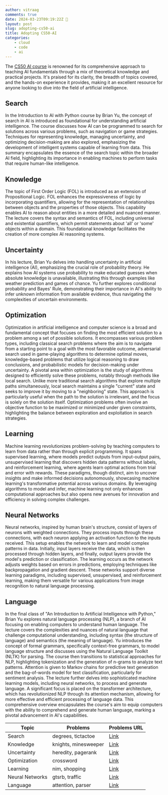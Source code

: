```yaml
---
author: vitraag
comments: true
date: 2024-03-23T09:19:22Z 
layout: post
slug: adopting-cs50-ai
title: Adopting CS50-AI
categories:
    - cloud
    - code
    - ai
---
```

The [CS50 AI course](https://cdn.cs50.net/ai/) is renowned for its comprehensive approach to teaching AI fundamentals through a mix of theoretical knowledge and practical projects. It's praised for its clarity, the breadth of topics covered, and the hands-on experience it provides, making it an excellent resource for anyone looking to dive into the field of artificial intelligence.

## Search
In the Introduction to AI with Python course by Brian Yu, the concept of search in AI is introduced as foundational for understanding artificial intelligence. The course discusses how AI can be programmed to search for solutions across various problems, such as navigation or game strategies. Techniques for representing knowledge, managing uncertainty, and optimizing decision-making are also explored, emphasizing the development of intelligent systems capable of learning from data. This summary encapsulates the essence of the search topic within the broader AI field, highlighting its importance in enabling machines to perform tasks that require human-like intelligence.

## Knowledge
The topic of First Order Logic (FOL) is introduced as an extension of Propositional Logic. FOL enhances the expressiveness of logic by incorporating quantifiers, allowing for the representation of relationships between objects and the properties of those objects. This capability enables AI to reason about entities in a more detailed and nuanced manner. The lecture covers the syntax and semantics of FOL, including universal and existential quantifiers, which permit statements about 'all' or 'some' objects within a domain. This foundational knowledge facilitates the creation of more complex AI reasoning systems.

## Uncertainty 
In his lecture, Brian Yu delves into handling uncertainty in artificial intelligence (AI), emphasizing the crucial role of probability theory. He explains how AI systems use probability to make educated guesses when absolute knowledge is unavailable, illustrating this through examples like weather prediction and games of chance. Yu further explores conditional probability and Bayes' Rule, demonstrating their importance in AI's ability to infer unknown information from available evidence, thus navigating the complexities of uncertain environments.

## Optimization
Optimization in artificial intelligence and computer science is a broad and fundamental concept that focuses on finding the most efficient solution to a problem among a set of possible solutions. It encompasses various problem types, including classical search problems where the aim is to navigate from a starting point to a goal with the most favorable outcome, adversarial search used in game-playing algorithms to determine optimal moves, knowledge-based problems that utilize logical reasoning to draw conclusions, and probabilistic models for decision-making under uncertainty. A pivotal area within optimization is the study of algorithms designed to efficiently solve these problems, notably through methods like local search. Unlike more traditional search algorithms that explore multiple paths simultaneously, local search maintains a single "current" state and seeks to improve it by moving to a "neighboring" state. This approach is particularly useful when the path to the solution is irrelevant, and the focus is solely on the solution itself. Optimization problems often involve an objective function to be maximized or minimized under given constraints, highlighting the balance between exploration and exploitation in search strategies.

## Learning
Machine learning revolutionizes problem-solving by teaching computers to learn from data rather than through explicit programming. It spans supervised learning, where models predict outputs from input-output pairs, unsupervised learning that discovers hidden data patterns without labels, and reinforcement learning, where agents learn optimal actions from trial and error with rewards. These paradigms, though distinct, aim to uncover insights and make informed decisions autonomously, showcasing machine learning's transformative potential across various domains. By leveraging algorithms to model and infer, machine learning not only enhances computational approaches but also opens new avenues for innovation and efficiency in solving complex challenges.

## Neural Networks
Neural networks, inspired by human brain's structure, consist of layers of neurons with weighted connections. They process inputs through these connections, with each neuron applying an activation function to the inputs received. This setup enables the network to learn and model complex patterns in data. Initially, input layers receive the data, which is then processed through hidden layers, and finally, output layers provide the model's prediction or classification. The learning occurs as the network adjusts weights based on errors in predictions, employing techniques like backpropagation and gradient descent. These networks support diverse learning paradigms, including supervised, unsupervised, and reinforcement learning, making them versatile for various applications from image recognition to natural language processing.

## Language
In the final class of "An Introduction to Artificial Intelligence with Python," Brian Yu explores natural language processing (NLP), a branch of AI focusing on enabling computers to understand human language. The lecture covers the complexities and nuances of natural language that challenge computational understanding, including syntax (the structure of language) and semantics (the meaning of language). Yu introduces the concept of formal grammars, specifically context-free grammars, to model language structure and discusses using the Natural Language Toolkit (NLTK) for parsing. The course then transitions to statistical approaches for NLP, highlighting tokenization and the generation of n-grams to analyze text patterns. Attention is given to Markov chains for predictive text generation and the bag-of-words model for text classification, particularly for sentiment analysis. The lecture further delves into sophisticated machine learning models, including neural networks, to process and generate language. A significant focus is placed on the transformer architecture, which has revolutionized NLP through its attention mechanism, allowing for more effective and efficient processing of language data. This comprehensive overview encapsulates the course's aim to equip computers with the ability to comprehend and generate human language, marking a pivotal advancement in AI's capabilities.

| Topic         | Problems | Problems URL |
|---------------|------------|--------------|
| Search        | degrees, tictactoe   | [Link](https://cdn.cs50.net/ai/2023/x/projects/0/)     |
| Knowledge     | knights, minesweeper | [Link](https://cdn.cs50.net/ai/2023/x/projects/1/)     |
| Uncertainty   | heredity, pagerank   | [Link](https://cdn.cs50.net/ai/2023/x/projects/2/)     |
| Optimization  | crossword            | [Link](https://cdn.cs50.net/ai/2023/x/projects/3/)     |
| Learning      | nim, shopping        | [Link](https://cdn.cs50.net/ai/2023/x/projects/4/)     |
| Neural Networks | gtsrb, traffic       | [Link](https://cdn.cs50.net/ai/2023/x/projects/5/)     |
| Language      | attention, parser    | [Link](https://cdn.cs50.net/ai/2023/x/projects/6/)     |

